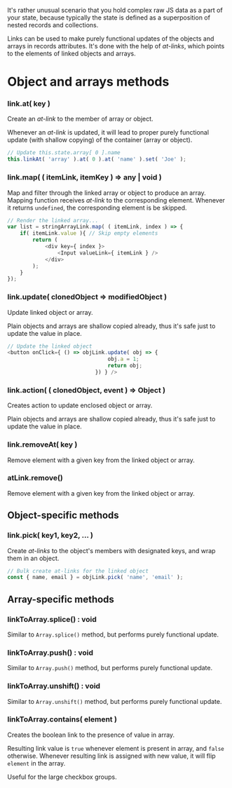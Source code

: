 It's rather unusual scenario that you hold complex raw JS data as a part of your state, because typically the state is
defined as a superposition of nested records and collections.

Links can be used to make purely functional updates of the objects and arrays in records attributes. It's done with
the help of _at-links_, which points to the elements of linked objects and arrays.

# Object and arrays methods

### link.at( key )

Create an _at-link_ to the member of array or object.

Whenever an _at-link_ is updated, it will lead to proper purely functional update (with shallow copying) of the
container (array or object).

```javascript
// Update this.state.array[ 0 ].name
this.linkAt( 'array' ).at( 0 ).at( 'name' ).set( 'Joe' );
```

### link.map( ( itemLink, itemKey ) => any | void )

Map and filter through the linked array or object to produce an array.
Mapping function receives _at-link_ to the corresponding element.
Whenever it returns `undefined`, the corresponding element is be skipped.


```javascript
// Render the linked array...
var list = stringArrayLink.map( ( itemLink, index ) => {
    if( itemLink.value ){ // Skip empty elements
        return (
            <div key={ index }>
                <Input valueLink={ itemLink } />
            </div>
        );
    }
});
```

### link.update( clonedObject => modifiedObject )

Update linked object or array.

Plain objects and arrays are shallow copied already, thus it's safe just to update the value in place.

```javascript
// Update the linked object
<button onClick={ () => objLink.update( obj => {
                                obj.a = 1;
                                return obj;
                            }) } />
```

### link.action( ( clonedObject, event ) => Object )
 
Creates action to update enclosed object or array.

Plain objects and arrays are shallow copied already, thus it's safe just to update the value in place.

### link.removeAt( key )

Remove element with a given key from the linked object or array.

### atLink.remove()

Remove element with a given key from the linked object or array.

## Object-specific methods

### link.pick( key1, key2, ... )

Create _at-links_ to the object's members with designated keys, and wrap them in an object.

```javascript
// Bulk create at-links for the linked object
const { name, email } = objLink.pick( 'name', 'email' );
```

## Array-specific methods

### linkToArray.splice() : void

Similar to `Array.splice()` method, but performs purely functional update.

### linkToArray.push() : void 

Similar to `Array.push()` method, but performs purely functional update.

### linkToArray.unshift() : void

Similar to `Array.unshift()` method, but performs purely functional update.

### linkToArray.contains( element )

Creates the boolean link to the presence of value in array.

Resulting link value is `true` whenever element is present in array, and `false` otherwise.
Whenever resulting link is assigned with new value, it will flip `element` in the array.

Useful for the large checkbox groups.
